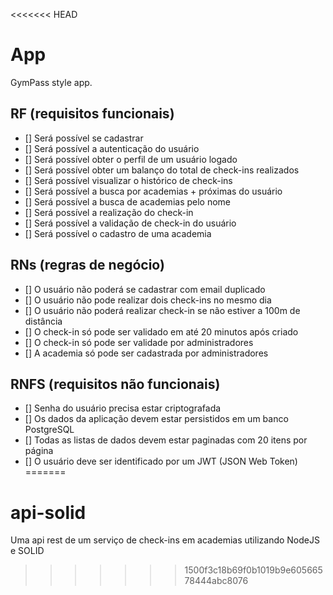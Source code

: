 <<<<<<< HEAD
# App

GymPass style app.

## RF (requisitos funcionais)

- [] Será possível se cadastrar
- [] Será possível a autenticação do usuário
- [] Será possível obter o perfil de um usuário logado
- [] Será possível obter um balanço do total de check-ins realizados
- [] Será possível visualizar o histórico de check-ins
- [] Será possível a busca por academias + próximas do usuário 
- [] Será possível a busca de academias pelo nome 
- [] Será possível a realização do check-in
- [] Será possível a validação de check-in do usuário
- [] Será possível o cadastro de uma academia


## RNs (regras de negócio)
- [] O usuário não poderá se cadastrar com email duplicado
- [] O usuário não pode realizar dois check-ins no mesmo dia
- [] O usuário não poderá realizar check-in se não estiver a 100m de distância
- [] O check-in só pode ser validado em até 20 minutos após criado
- [] O check-in só pode ser validade por administradores
- [] A academia só pode ser cadastrada por administradores


## RNFS (requisitos não funcionais)
- [] Senha do usuário precisa estar criptografada
- [] Os dados da aplicação devem estar persistidos em um banco PostgreSQL
- [] Todas as listas de dados devem estar paginadas com 20 itens por página
- [] O usuário deve ser identificado por um JWT (JSON Web Token)
=======
# api-solid
Uma api rest de um serviço de check-ins em academias utilizando NodeJS e SOLID
>>>>>>> 1500f3c18b69f0b1019b9e60566578444abc8076
